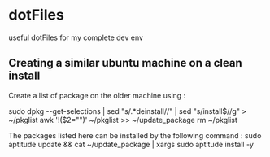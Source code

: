 # dotFiles
useful dotFiles for my complete dev env



## Creating  a similar ubuntu machine on a clean install
Create a list of package on the older machine using : 

  sudo dpkg --get-selections | sed "s/.*deinstall//" | sed "s/install$//g" > ~/pkglist 
  awk '!($2="")' ~/pkglist >> ~/update_package
  rm ~/pkglist

The packages listed here can be installed by the following command : 
  sudo aptitude update && cat ~/update_package | xargs sudo aptitude install -y
  
